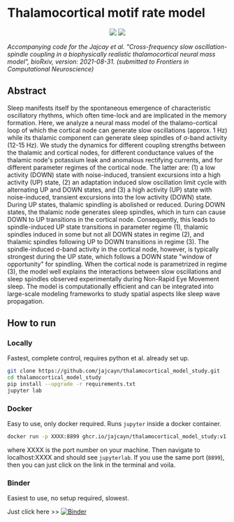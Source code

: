 # Thalamocortical motif rate model
<p align="center">
  <a href="https://mybinder.org/v2/gh/jajcayn/thalamocortical_model_study/HEAD" target="_blank"><img src="https://mybinder.org/badge_logo.svg"></a>
  <a href="https://www.biorxiv.org/content/10.1101/2021.08.29.458101v1" target="_blank"><img src="https://img.shields.io/badge/bioRxiv-preprint-lightgrey"></a>
</p>

*Accompanying code for the Jajcay et al. "Cross-frequency slow oscillation-spindle coupling in a biophysically realistic thalamocortical neural mass model", bioRxiv, version: 2021-08-31. (submitted to Frontiers in Computational Neuroscience)*

## Abstract
Sleep manifests itself by the spontaneous emergence of characteristic oscillatory rhythms, which often time-lock and are implicated in the memory formation. Here, we analyze a neural mass model of the thalamo-cortical loop of which the cortical node can generate slow oscillations (approx. 1 Hz) while its thalamic component can generate sleep spindles of &#963;-band activity (12-15 Hz). We study the dynamics for different coupling strengths between the thalamic and cortical nodes, for different conductance values of the thalamic node's potassium leak and anomalous rectifying currents, and for different parameter regimes of the cortical node. The latter are: (1) a low activity (DOWN) state with noise-induced, transient excursions into a high activity (UP) state, (2) an adaptation induced slow oscillation limit cycle with alternating UP and DOWN states, and (3) a high activity (UP) state with noise-induced, transient excursions into the low activity (DOWN) state. During UP states, thalamic spindling is abolished or reduced. During DOWN states, the thalamic node generates sleep spindles, which in turn can cause DOWN to UP transitions in the cortical node. Consequently, this leads to spindle-induced UP state transitions in parameter regime (1), thalamic spindles induced in some but not all DOWN states in regime (2), and thalamic spindles following UP to DOWN transitions in regime (3). The spindle-induced &#963;-band activity in the cortical node, however, is typically strongest during the UP state, which follows a DOWN state "window of opportunity" for spindling. When the cortical node is parametrized in regime (3), the model well explains the interactions between slow oscillations and sleep spindles observed experimentally during Non-Rapid Eye Movement sleep. The model is computationally efficient and can be integrated into large-scale modeling frameworks to study spatial aspects like sleep wave propagation.

## How to run

### Locally
Fastest, complete control, requires python et al. already set up.
```bash
git clone https://github.com/jajcayn/thalamocortical_model_study.git
cd thalamocortical_model_study
pip install --upgrade -r requirements.txt
jupyter lab
```

### Docker
Easy to use, only docker required. Runs `jupyter` inside a docker container.
```bash
docker run -p XXXX:8899 ghcr.io/jajcayn/thalamocortical_model_study:v1.0
```
where XXXX is the port number on your machine. Then navigate to localhost:XXXX and should see `jupyterlab`. If you use the same port (`8899`), then you can just click on the link in the terminal and voila.

### Binder
Easiest to use, no setup required, slowest.

Just click here >> [![Binder](https://mybinder.org/badge_logo.svg)](https://mybinder.org/v2/gh/jajcayn/thalamocortical_model_study/HEAD)
